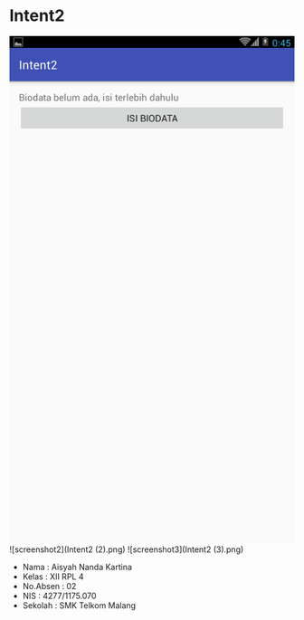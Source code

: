 # Intent2

![screenshot](Intent2.png)
![screenshot2](Intent2 (2).png)
![screenshot3](Intent2 (3).png)

* Nama      : Aisyah Nanda Kartina
* Kelas     : XII RPL 4
* No.Absen  : 02
* NIS       : 4277/1175.070
* Sekolah   : SMK Telkom Malang
